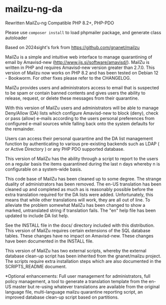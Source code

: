 mailzu-ng-da
============

Rewritten MailZu-ng
Compatible PHP 8.2+, PHP-PDO

Please use `composer install` to load phpmailer package, and generate class autoloader

Based on 2024sight's fork from https://github.com/gnanet/mailzu

MailZu is a simple and intuitive web interface to manage quarantining of email by Amavisd-new (http://www.ijs.si/software/amavisd/).
MailZu is written in PHP and requires Amavisd-new version greater than 2.7.0. This version of Mailzu now works on PHP 8.2 and has been tested on Debian 12 - Bookworm. For other fixes please refer to the CHANGELOG.

MailZu provides users and administrators access to email that is suspected to be spam or contain banned contents and gives users the ability to release, request, or delete these messages from their quarantine.

With this version of MailZu users and administrators will be able to manage Deny/Allow (DA) lists which configure Amavisd-new to block (deny), check or pass (allow) e-mails according to the users personal preferences from configured e-mail sources while falling back onto the system defaults for the remainder. 

Users can access their personal quarantine and the DA list management function by authenticating to various pre-existing backends such as LDAP ( or Active Directory ) or any PHP PDO supported database.

This version of MailZu has the ability through a script to report to the users on a regular basis the items quarantined during the last n days whereby n is configurable on a system-wide basis.

This code base of MailZu has been cleaned up to some degree. The strange duality of administrators has been removed. The en-US translation has been cleaned up and completed as much as is reasonably possible before the extra translation required for the DA lists were added. Unfortunately, this means that while other translations will work, they are all out of line. To alleviate the problem somewhat MailZu has been changed to show a marked, untranslated string if translation fails. The "en" help file has been updated to include DA list help.

See the INSTALL file in the docs/ directory included with this distribution. This version of MailZu requires certain extensions of the SQL database tables. These changes have no impact on Amavisd-new. These changes have been documented in the INSTALL file.

This version of MailZu has two external scripts, whereby the external database clean-up script has been inherited from the gnanet/mailzu project. The scripts require extra installation steps which are also documented in the SCRIPTS_README document.

*Optional enhancements: Full user management for administrators, full policy management, a tool to generate a translation template from the en-US master but re-using whatever translations are available from the original language file, multi-language mailzu quarantine reporting script, an improved database clean-up script based on partitions.
